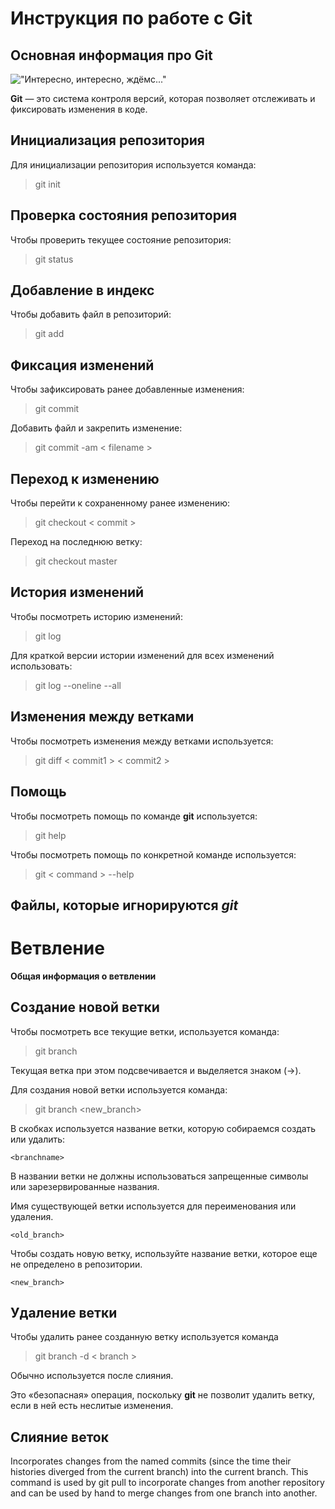 # **Инструкция по работе с Git**

## Основная информация про Git

!["Интересно, интересно, ждёмс..."](waiter.jpg)

**Git** — это система контроля версий, которая позволяет отслеживать и фиксировать изменения в коде.

## Инициализация репозитория

Для инициализации репозитория используется команда:

> git init

## Проверка состояния репозитория

Чтобы проверить текущее состояние репозитория:

> git status

## Добавление в индекс

Чтобы добавить файл в репозиторий:

> git add

## Фиксация изменений

Чтобы зафиксировать ранее добавленные изменения:

> git commit

Добавить файл и закрепить изменение:

> git commit -am < filename >

## Переход к изменению

Чтобы перейти к сохраненному ранее изменению:
> git checkout  < commit >

Переход на последнюю ветку:
> git checkout master

## История изменений

Чтобы посмотреть историю изменений:
> git log

Для краткой версии истории изменений для всех изменений использовать:
> git log --oneline --all

## Изменения между ветками

Чтобы посмотреть изменения между ветками используется:
> git diff < commit1 > < commit2 >

## Помощь

Чтобы посмотреть помощь по команде **git** используется:
> git help

Чтобы посмотреть помощь по конкретной команде используется:
> git < command > --help

## Файлы, которые игнорируются *git*

# Ветвление

**Общая информация о ветвлении**

## Создание новой ветки

Чтобы посмотреть все текущие ветки, используется команда:

> git branch

Текущая ветка при этом подсвечивается и выделяется знаком (->).

Для создания новой ветки используется команда:

> git branch <new_branch>

В скобках используется название ветки, которую собираемся создать или удалить:
```
<branchname>
```
В названии ветки не должны использоваться запрещенные символы или зарезервированные названия.

Имя существующей ветки используется для переименования или удаления.

```
<old_branch>
```

Чтобы создать новую ветку, используйте название ветки, которое еще не определено в репозитории.
```
<new_branch>
```

## Удаление ветки

Чтобы удалить ранее созданную ветку используется команда

> git branch -d < branch >

Обычно используется после слияния.

Это «безопасная» операция, поскольку **git** не позволит удалить ветку, если в ней есть неслитые изменения.

## Слияние веток

Incorporates changes from the named commits (since the time their histories diverged from the current branch) into the current branch. This command is used by git pull to incorporate changes from another repository and can be used by hand to merge changes from one branch into another.